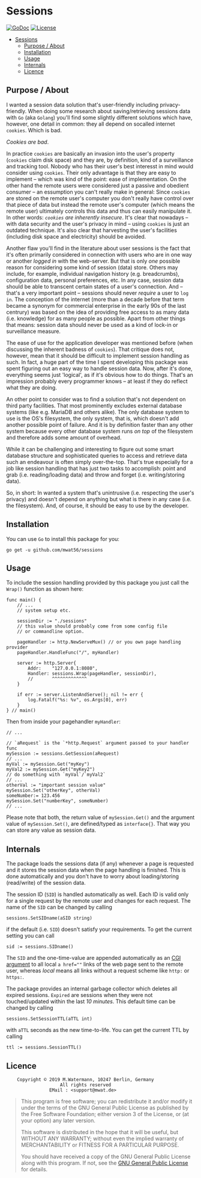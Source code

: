 # Sessions

[![GoDoc](https://godoc.org/github.com/mwat56/sessions?status.svg)](https://godoc.org/github.com/mwat56/sessions)
[![License](https://img.shields.io/eclipse-marketplace/l/notepad4e.svg)](https://github.com/mwat56/sessions/blob/master/LICENSE)

- [Sessions](#Sessions)
	- [Purpose / About](#Purpose--About)
	- [Installation](#Installation)
	- [Usage](#Usage)
	- [Internals](#Internals)
	- [Licence](#Licence)

## Purpose / About

I wanted a session data solution that's user-friendly including privacy-friendly.
When doing some research about saving/retrieving sessions data with `Go` (aka `Golang`) you'll find some slightly different solutions which have, however, one detail in common: they all depend on socalled internet `cookies`.
Which is bad.

_Cookies are bad_.

In practice `cookies` are basically an invasion into the user's property (`cookies` claim disk space) and they are, by definition, kind of a surveillance and tracking tool.
Nobody who has their user's best interesst in mind would consider using `cookies`.
Their only advantage is that they are easy to implement – which was kind of the point: ease of implementation.
On the other hand the remote users were considered just a passive and obedient consumer – an essumption you can't really make in general:
Since `cookies` are stored on the remote user's computer you don't really have control over that piece of data but instead the remote user's computer (which means the remote user) ultimately controls this data and thus can easily manipulate it.
In other words: _`cookies` are inherently insecure_.
It's clear that nowadays – with data security and the user's privacy in mind – using `cookies` is just an outdated technique.
It's also clear that harvesting the user's facilities (including disk space and electricity) should be avoided.

Another flaw you'll find in the literature about user sessions is the fact that it's often primarily considered in connection with users who are in one way or another _logged in_ with the web-server.
But that is only _one_ possible reason for considering some kind of session (data) store.
Others may include, for example, individual navigation history (e.g. breadcrumbs), configuration data, personal preferences, etc.
In any case, session data should be able to transcent certain states of a user's connection.
And – that's a very important point – sessions should never _require_ a user to `log in`.
The conception of the internet (more than a decade before that term became a synonym for commercial enterprise in the early 90s of the last centrury) was based on the idea of providing free access to as many data (i.e. knowledge) for as many people as possible.
Apart from other things that means: session data should never be used as a kind of lock-in or surveillance measure.

The ease of use for the application developer was mentioned before (when discussing the inherent badness of `cookies`).
That critique does not, however, mean that it should be difficult to implement session handling as such.
In fact, a huge part of the time I spent developing this package was spent figuring out an easy way to handle session data.
Now, after it's done, everything seems just 'logical', as if it's obvious how to do things.
That's an impression probably every programmer knows – at least if they do reflect what they are doing.

An other point to consider was to find a solution that's not dependent on third party facilities.
That most prominently excludes external database systems (like e.g. MariaDB and others alike).
The only database system to use is the OS's filesystem, the only system, that is, which doesn't add another possible point of failure.
And it is by definition faster than any other system because every other database system runs _on top_ of the filesystem and therefore adds some amount of overhead.

While it can be challenging and interesting to figure out some smart database structure and sophisticated queries to access and retrieve data such an endeavour is often simply over-the-top.
That's true especially for a job like session handling that has just two tasks to accomplish: point and grab (i.e. reading/loading data) and throw and forget (i.e. writing/storing data).

So, in short: In wanted a system that's unintrusive (i.e. respecting the user's privacy) and doesn't depend on anything but what is there in any case (i.e. the filesystem).
And, of course, it should be easy to use by the developer.

## Installation

You can use `Go` to install this package for you:

    go get -u github.com/mwat56/sessions

## Usage

To include the session handling provided by this package you just call the `Wrap()` function as shown here:

	func main() {
		// ...
		// system setup etc.

		sessionDir := "./sessions"
		// this value should probably come from some config file
		// or commandline option.

		pageHandler := http.NewServeMux() // or you own page handling provider
		pageHandler.HandleFunc("/", myHandler)

		server := http.Server{
			Addr:    "127.0.0.1:8080",
			Handler: sessions.Wrap(pageHandler, sessionDir),
			//       ^^^^^^^^^^^^^
		}

		if err := server.ListenAndServe(); nil != err {
			log.Fatalf("%s: %v", os.Args[0], err)
		}
	} // main()

Then from inside your pagehandler `myHandler`:

	// ...

	// `aRequest` is the `*http.Request` argument passed to your handler func
	mySession := sessions.GetSession(aRequest)
	// ...
	myVal := mySession.Get("myKey")
	myVal2 := mySession.Get("myKey2")
	// do something with `myVal`/`myVal2`
	// ...
	otherVal := "important session value"
	mySession.Set("otherKey", otherVal)
	someNumber:= 123.456
	mySession.Set("numberKey", someNumber)
	// ...

Please note that both, the return value of `mySession.Get()` and the argument value of `mySession.Set()`, are defined/typed as `interface{}`.
That way you can store any value as session data.

## Internals

The package loads the sessions data (if any) whenever a page is requested and it stores the session data when the page handling is finished.
This is done automatically and you don't have to worry about loading/storing (read/write) of the session data.

The session ID (`SID`) is handled automatically as well.
Each ID is valid only for a single request by the remote user and changes for each request.
The name of the `SID` can be changed by calling

	sessions.SetSIDname(aSID string)

if the default (i.e. `SID`) doesn't satisfy your requirements.
To get the current setting you can call

	sid := sessions.SIDname()

The `SID` and the one-time-value are appended automatically as an [CGI argument](https://en.wikipedia.org/wiki/Common_Gateway_Interface) to all local `a href=""` links of the web page sent to the remote user, whereas _local_ means all links without a request scheme like `http:` or `https:`.

The package provides an internal garbage collector which deletes all expired sessions.
`Expired` are sessions when they were not touched/updated within the last _10 minutes_.
This default time can be changed by calling

	sessions.SetSessionTTL(aTTL int)

with `aTTL` seconds as the new time-to-life.
You can get the current TTL by calling

	ttl := sessions.SessionTTL()

## Licence

        Copyright © 2019 M.Watermann, 10247 Berlin, Germany
                        All rights reserved
                    EMail : <support@mwat.de>

> This program is free software; you can redistribute it and/or modify it under the terms of the GNU General Public License as published by the Free Software Foundation; either version 3 of the License, or (at your option) any later version.
>
> This software is distributed in the hope that it will be useful, but WITHOUT ANY WARRANTY; without even the implied warranty of MERCHANTABILITY or FITNESS FOR A PARTICULAR PURPOSE.
>
> You should have received a copy of the GNU General Public License along with this program. If not, see the [GNU General Public License](http://www.gnu.org/licenses/gpl.html) for details.
